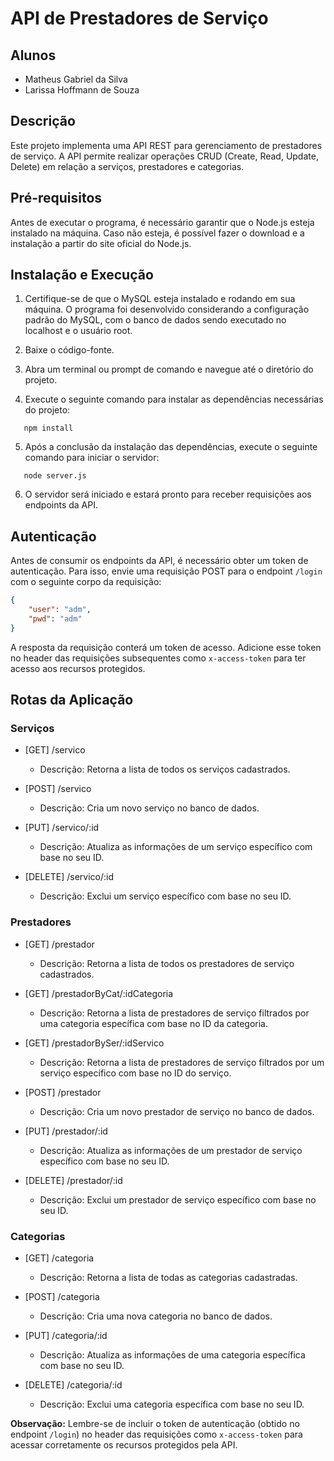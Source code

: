 # API de Prestadores de Serviço

## Alunos
- Matheus Gabriel da Silva
- Larissa Hoffmann de Souza

## Descrição
Este projeto implementa uma API REST para gerenciamento de prestadores de serviço. A API permite realizar operações CRUD (Create, Read, Update, Delete) em relação a serviços, prestadores e categorias.

## Pré-requisitos
Antes de executar o programa, é necessário garantir que o Node.js esteja instalado na máquina. Caso não esteja, é possível fazer o download e a instalação a partir do site oficial do Node.js.

## Instalação e Execução
1. Certifique-se de que o MySQL esteja instalado e rodando em sua máquina. O programa foi desenvolvido considerando a configuração padrão do MySQL, com o banco de dados sendo executado no localhost e o usuário root.

2. Baixe o código-fonte.

3. Abra um terminal ou prompt de comando e navegue até o diretório do projeto.

4. Execute o seguinte comando para instalar as dependências necessárias do projeto:
```
   npm install
```

5. Após a conclusão da instalação das dependências, execute o seguinte comando para iniciar o servidor:
```
   node server.js
```
6. O servidor será iniciado e estará pronto para receber requisições aos endpoints da API.

## Autenticação
Antes de consumir os endpoints da API, é necessário obter um token de autenticação. Para isso, envie uma requisição POST para o endpoint `/login` com o seguinte corpo da requisição: 
```json
{
    "user": "adm",
    "pwd": "adm"
}
```
A resposta da requisição conterá um token de acesso. Adicione esse token no header das requisições subsequentes como `x-access-token` para ter acesso aos recursos protegidos.

## Rotas da Aplicação

### Serviços

- [GET] /servico
  - Descrição: Retorna a lista de todos os serviços cadastrados.

- [POST] /servico
  - Descrição: Cria um novo serviço no banco de dados.

- [PUT] /servico/:id
  - Descrição: Atualiza as informações de um serviço específico com base no seu ID.

- [DELETE] /servico/:id
  - Descrição: Exclui um serviço específico com base no seu ID.

### Prestadores

- [GET] /prestador
  - Descrição: Retorna a lista de todos os prestadores de serviço cadastrados.

- [GET] /prestadorByCat/:idCategoria
  - Descrição: Retorna a lista de prestadores de serviço filtrados por uma categoria específica com base no ID da categoria.

- [GET] /prestadorBySer/:idServico
  - Descrição: Retorna a lista de prestadores de serviço filtrados por um serviço específico com base no ID do serviço.

- [POST] /prestador
  - Descrição: Cria um novo prestador de serviço no banco de dados.

- [PUT] /prestador/:id
  - Descrição: Atualiza as informações de um prestador de serviço específico com base no seu ID.

- [DELETE] /prestador/:id
  - Descrição: Exclui um prestador de serviço específico com base no seu ID.

### Categorias

- [GET] /categoria
  - Descrição: Retorna a lista de todas as categorias cadastradas.

- [POST] /categoria
  - Descrição: Cria uma nova categoria no banco de dados.

- [PUT] /categoria/:id
  - Descrição: Atualiza as informações de uma categoria específica com base no seu ID.

- [DELETE] /categoria/:id
  - Descrição: Exclui uma categoria específica com base no seu ID.

**Observação:** Lembre-se de incluir o token de autenticação (obtido no endpoint `/login`) no header das requisições como `x-access-token` para acessar corretamente os recursos protegidos pela API.
